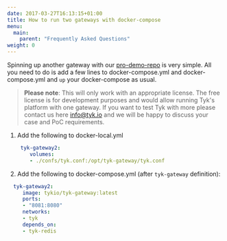 ```yaml
---
date: 2017-03-27T16:13:15+01:00
title: How to run two gateways with docker-compose
menu:
  main:
    parent: "Frequently Asked Questions"
weight: 0 
---
```



Spinning up another gateway with our [pro-demo-repo](https://github.com/TykTechnologies/tyk-pro-docker-demo) is very simple. 
All you need to do is add a few lines to docker-compose.yml and docker-compose.yml and `up` your docker-compose as usual.

> **Please note**: This will only work with an appropriate license. The free license is for development purposes and would allow running Tyk's platform with one gateway. If you want to test Tyk with more please contact us here  info@tyk.io and we will be happy to discuss your case and PoC requirements.



1. Add the following to docker-local.yml
    ```yml
     tyk-gateway2:
        volumes:
        - ./confs/tyk.conf:/opt/tyk-gateway/tyk.conf
    ```

2. Add the following to docker-compose.yml (after `tyk-gateway` definition):
```yml
  tyk-gateway2:
     image: tykio/tyk-gateway:latest
     ports:
     - "8081:8080"
     networks:
     - tyk
     depends_on:
     - tyk-redis
```
